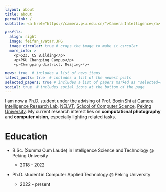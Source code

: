 ```yaml
---
layout: about
title: about
permalink: /
subtitle: <a href="https://camera.pku.edu.cn/">Camera Intelligence</a> at Peking Univeristy, Haidian district, Beijing, China.

profile:
  align: right
  image: feifan_avatar.JPG
  image_circular: true # crops the image to make it circular
  more_info: >
    <p>523, CS Building</p>
    <p>PKU Changping Campus</p>
    <p>Changping district, Beijing</p>

news: true  # includes a list of news items
latest_posts: true  # includes a list of the newest posts
selected_papers: true # includes a list of papers marked as "selected={true}"
social: true  # includes social icons at the bottom of the page
---
```


<!-- Write your biography here. Tell the world about yourself. Link to your favorite [subreddit](http://reddit.com). You can put a picture in, too. The code is already in, just name your picture `prof_pic.jpg` and put it in the `img/` folder.

Put your address / P.O. box / other info right below your picture. You can also disable any of these elements by editing `profile` property of the YAML header of your `_pages/about.md`. Edit `_bibliography/papers.bib` and Jekyll will render your [publications page](/al-folio/publications/) automatically.

Link to your social media connections, too. This theme is set up to use [Font Awesome icons](http://fortawesome.github.io/Font-Awesome/) and [Academicons](https://jpswalsh.github.io/academicons/), like the ones below. Add your Facebook, Twitter, LinkedIn, Google Scholar, or just disable all of them. -->

I am now a Ph.D. student under the advising of Prof. Boxin Shi at [Camera Intelligence Research Lab](https://camera.pku.edu.cn/), [NELVT](https://idm.pku.edu.cn/), [School of Computer Science](https://cs.pku.edu.cn/), [Peking University](https://www.pku.edu.cn/).
My current research interest lies on **computational photography** and **computer vision**, especially lighting related tasks.

# Education

- B.Sc. (Summa Cum Laude) in Intelligence Science and Technology @ Peking University
  * 2018 - 2022

- Ph.D. student in Computer Applied Technology @ Peking University
  * 2022 - present


